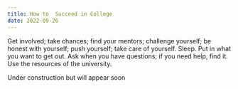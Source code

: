 ```yaml
---
title: How to  Succeed in College
date: 2022-09-26
---
```

Get involved; take chances; find your mentors; challenge yourself; be honest with yourself; push yourself; take care of yourself. Sleep. Put in what you want to get out. Ask when you have questions; if you need help, find it. Use the resources of the university. 

<!--more-->

Under construction but will appear soon


